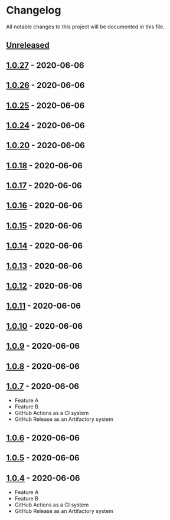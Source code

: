 # Changelog

All notable changes to this project will be documented in this file.

## [Unreleased]

## [1.0.27] - 2020-06-06

## [1.0.26] - 2020-06-06

## [1.0.25] - 2020-06-06

## [1.0.24] - 2020-06-06

## [1.0.20] - 2020-06-06

## [1.0.18] - 2020-06-06

## [1.0.17] - 2020-06-06

## [1.0.16] - 2020-06-06

## [1.0.15] - 2020-06-06

## [1.0.14] - 2020-06-06

## [1.0.13] - 2020-06-06

## [1.0.12] - 2020-06-06

## [1.0.11] - 2020-06-06

## [1.0.10] - 2020-06-06

## [1.0.9] - 2020-06-06

## [1.0.8] - 2020-06-06

## [1.0.7] - 2020-06-06

-   Feature A
-   Feature B
-   GitHub Actions as a CI system
-   GitHub Release as an Artifactory system

## [1.0.6] - 2020-06-06

## [1.0.5] - 2020-06-06

## [1.0.4] - 2020-06-06

-   Feature A
-   Feature B
-   GitHub Actions as a CI system
-   GitHub Release as an Artifactory system

[Unreleased]: https://github.com/hawthorne-abendsen/centaurus/compare/1.0.27...HEAD

[1.0.27]: https://github.com/hawthorne-abendsen/centaurus/compare/1.0.26...1.0.27

[1.0.26]: https://github.com/hawthorne-abendsen/centaurus/compare/1.0.25...1.0.26

[1.0.25]: https://github.com/hawthorne-abendsen/centaurus/compare/1.0.24...1.0.25

[1.0.24]: https://github.com/hawthorne-abendsen/centaurus/compare/1.0.20...1.0.24

[1.0.20]: https://github.com/hawthorne-abendsen/centaurus/compare/1.0.18...1.0.20

[1.0.18]: https://github.com/hawthorne-abendsen/centaurus/compare/1.0.17...1.0.18

[1.0.17]: https://github.com/hawthorne-abendsen/centaurus/compare/1.0.16...1.0.17

[1.0.16]: https://github.com/hawthorne-abendsen/centaurus/compare/1.0.15...1.0.16

[1.0.15]: https://github.com/hawthorne-abendsen/centaurus/compare/1.0.14...1.0.15

[1.0.14]: https://github.com/hawthorne-abendsen/centaurus/compare/1.0.13...1.0.14

[1.0.13]: https://github.com/hawthorne-abendsen/centaurus/compare/1.0.12...1.0.13

[1.0.12]: https://github.com/hawthorne-abendsen/centaurus/compare/1.0.11...1.0.12

[1.0.11]: https://github.com/hawthorne-abendsen/centaurus/compare/1.0.10...1.0.11

[1.0.10]: https://github.com/hawthorne-abendsen/centaurus/compare/1.0.9...1.0.10

[1.0.9]: https://github.com/hawthorne-abendsen/centaurus/compare/1.0.8...1.0.9

[1.0.8]: https://github.com/hawthorne-abendsen/centaurus/compare/1.0.7...1.0.8

[1.0.7]: https://github.com/hawthorne-abendsen/centaurus/compare/1.0.6...1.0.7

[1.0.6]: https://github.com/hawthorne-abendsen/centaurus/compare/1.0.5...1.0.6

[1.0.5]: https://github.com/hawthorne-abendsen/centaurus/compare/1.0.4...1.0.5

[1.0.4]: https://github.com/hawthorne-abendsen/centaurus/compare/3bef7e85610beb7fcc293d274b91569d84d4c5a0...1.0.4

